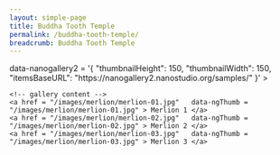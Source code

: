 ```yaml
---
layout: simple-page
title: Buddha Tooth Temple
permalink: /buddha-tooth-temple/
breadcrumb: Buddha Tooth Temple
---
```


<!-- nanogallery2 -->
<link  href="https://unpkg.com/nanogallery2@2.4.2/dist/css/nanogallery2.min.css" rel="stylesheet" type="text/css">
<script  type="text/javascript" src="https://unpkg.com/nanogallery2@2.4.2/dist/jquery.nanogallery2.min.js"></script>

<!-- ### start of the gallery definition ### -->
<div id="nanogallery2"
	<!-- gallery settings -->
    data-nanogallery2 = '{
		"thumbnailHeight":  150,
        "thumbnailWidth":   150,
        "itemsBaseURL":     "https://nanogallery2.nanostudio.org/samples/"
    }' >
    
	<!-- gallery content -->
	<a href = "/images/merlion/merlion-01.jpg"   data-ngThumb = "/images/merlion/merlion-01.jpg" > Merlion 1 </a>
    <a href = "/images/merlion/merlion-02.jpg"   data-ngThumb = "/images/merlion/merlion-02.jpg" > Merlion 2 </a>
    <a href = "/images/merlion/merlion-03.jpg"   data-ngThumb = "/images/merlion/merlion-03.jpg" > Merlion 3 </a>
</div>
<!-- ### end of the gallery definition ### -->